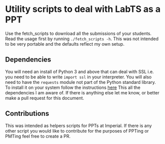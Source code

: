 # Utility scripts to deal with LabTS as a PPT

Use the fetch_scripts to download all the submissions of your students. Read the
usage first by running `./fetch_scripts -h`. This was not intended to be very
portable and the defaults reflect my own setup.

## Dependencies

You will need an install of Python 3 and above that can deal with SSL i.e. you
need to be able to write `import ssl` in your interpreter. You will also need to
have the `requests` module not part of the Python standard library. To install
it on your system follow the instructions
[here](http://docs.python-requests.org/en/master/user/install/)
This all the dependencies I am aware of. If there is anything else let me know,
or better make a pull request for this document.

## Contributions

This was intended as helpers scripts for PPTs at Imperial. If there is any other
script you would like to contribute for the purposes of PPTing or PMTing feel
free to create a PR.
